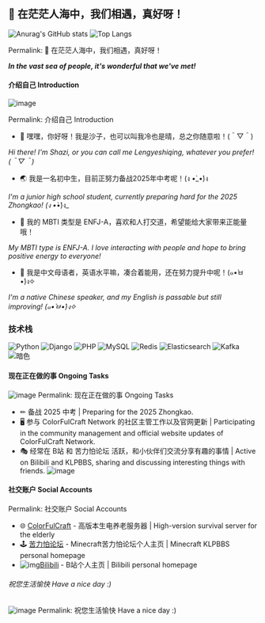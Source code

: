 ## 🌟 在茫茫人海中，我们相遇，真好呀！

![Anurag's GitHub stats](https://github-readme-stats.vercel.app/api?username=xiaoshaziYA&show_icons=true&theme=transparent)
![Top Langs](https://github-readme-stats.vercel.app/api/top-langs/?username=xiaoshaziYA&layout=compact)

Permalink: 🌟 在茫茫人海中，我们相遇，真好呀！

_**In the vast sea of people, it's wonderful that we've met!**_

#### 介绍自己 Introduction

![image](https://github.com/xiaoshaziYA/xiaoshaziYA/blob/main/images/sing.gif)

Permalink: 介绍自己 Introduction

- 💬 嘿嘿，你好呀！我是沙子，也可以叫我冷也是晴，总之你随意啦！(＾▽＾)

_Hi there! I'm Shazi, or you can call me Lengyeshiqing, whatever you prefer! (＾▽＾)_

- 🌏 我是一名初中生，目前正努力备战2025年中考呢！(ง •̀_•́)ง

_I'm a junior high school student, currently preparing hard for the 2025 Zhongkao! (ง •̀_•́)ง_

- 🧝‍ 我的 MBTI 类型是 ENFJ-A，喜欢和人打交道，希望能给大家带来正能量哦！

_My MBTI type is ENFJ-A. I love interacting with people and hope to bring positive energy to everyone!_

- 📰 我是中文母语者，英语水平嘛，凑合着能用，还在努力提升中呢！(๑•̀ㅂ•́)ง✧

_I'm a native Chinese speaker, and my English is passable but still improving! (๑•̀ㅂ•́)ง✧_

### 技术栈

![Python](https://img.shields.io/badge/-Python-192133?style=flat-square&logo=python&logoColor=white)
![Django](https://img.shields.io/badge/-Django-192133?style=flat-square&logo=figma&logoColor=white)
![PHP](https://img.shields.io/badge/-PHP-192133?style=flat-square&logo=figma&logoColor=white)
![MySQL](https://img.shields.io/badge/-MySQL-192133?style=flat-square&logo=mysql&logoColor=white)
![Redis](https://img.shields.io/badge/-Redis-192133?style=flat-square&logo=redis&logoColor=white)
![Elasticsearch](https://img.shields.io/badge/-Elasticsearch-192133?style=flat-square&logo=elasticsearch&logoColor=white)
![Kafka](https://img.shields.io/badge/-Kafka-192133?style=flat-square&logo=apache-kafka&logoColor=white)
![暗色](https://raw.githubusercontent.com/xiaoshaziYA/xiaoshaziYA/output/github-contribution-grid-snake-dark.svg)

#### 现在正在做的事 Ongoing Tasks
![image](https://github.com/xiaoshaziYA/xiaoshaziYA/blob/main/images/watermelon.gif)
Permalink: 现在正在做的事 Ongoing Tasks

- ✏ 备战 2025 中考 \| Preparing for the 2025 Zhongkao.
- 🖥 参与 ColorFulCraft Network 的社区主管工作以及官网更新 \| Participating in the community management and official website updates of ColorFulCraft Network.
- 🎭 经常在 B站 和 苦力怕论坛 活跃，和小伙伴们交流分享有趣的事情 \| Active on Bilibili and KLPBBS, sharing and discussing interesting things with friends.
![image](https://github.com/xiaoshaziYA/xiaoshaziYA/blob/main/images/milk-tea.jpg)

#### 社交账户 Social Accounts

Permalink: 社交账户 Social Accounts

- 🌐 [ColorFulCraft](https://www.cfcmc.online/ "太好玩啦！！") - 高版本生电养老服务器 \| High-version survival server for the elderly
- 🕹️ [苦力怕论坛](https://klpbbs.com/space-uid-724968.html "你说，是不是很好吃a") - Minecraft苦力怕论坛个人主页 \| Minecraft KLPBBS personal homepage
- ![img](https://camo.githubusercontent.com/ec20b1e5fd0222b51ae212372cee22190c413b273797b6e10cd7a1c2f267fb24/68747470733a2f2f696d672e736869656c64732e696f2f62616467652f2d42696c6942696c692d6662373239393f7374796c653d666f722d7468652d6261646765)[Bilibili](https://space.bilibili.com/2099386049 "关注我喵") - B站个人主页 \| Bilibili personal homepage

###### 祝您生活愉快 Have a nice day :)
![image](https://github.com/xiaoshaziYA/xiaoshaziYA/blob/main/images/show-face.gif)
Permalink: 祝您生活愉快 Have a nice day :)
